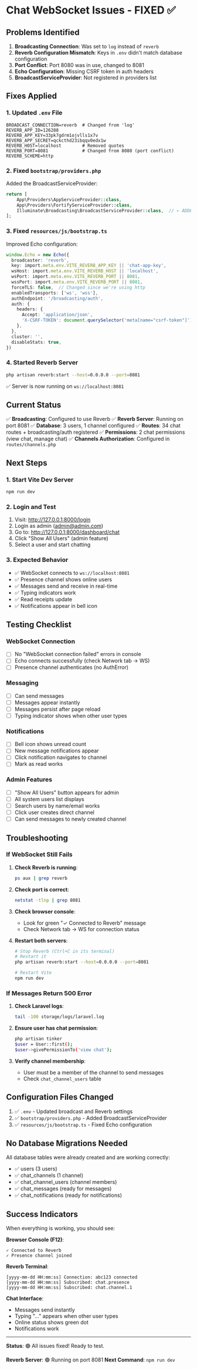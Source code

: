 # Chat WebSocket Issues - FIXED ✅

## Problems Identified

1. **Broadcasting Connection**: Was set to `log` instead of `reverb`
2. **Reverb Configuration Mismatch**: Keys in `.env` didn't match database configuration
3. **Port Conflict**: Port 8080 was in use, changed to 8081
4. **Echo Configuration**: Missing CSRF token in auth headers
5. **BroadcastServiceProvider**: Not registered in providers list

## Fixes Applied

### 1. Updated `.env` File
```env
BROADCAST_CONNECTION=reverb  # Changed from 'log'
REVERB_APP_ID=126288
REVERB_APP_KEY=33pk7gdrm1ojvlls1x7v
REVERB_APP_SECRET=qckcthd23ibqqv0edx1w
REVERB_HOST=localhost        # Removed quotes
REVERB_PORT=8081             # Changed from 8080 (port conflict)
REVERB_SCHEME=http
```

### 2. Fixed `bootstrap/providers.php`
Added the BroadcastServiceProvider:
```php
return [
    App\Providers\AppServiceProvider::class,
    App\Providers\FortifyServiceProvider::class,
    Illuminate\Broadcasting\BroadcastServiceProvider::class,  // ← ADDED
];
```

### 3. Fixed `resources/js/bootstrap.ts`
Improved Echo configuration:
```typescript
window.Echo = new Echo({
  broadcaster: 'reverb',
  key: import.meta.env.VITE_REVERB_APP_KEY || 'chat-app-key',
  wsHost: import.meta.env.VITE_REVERB_HOST || 'localhost',
  wsPort: import.meta.env.VITE_REVERB_PORT || 8081,
  wssPort: import.meta.env.VITE_REVERB_PORT || 8081,
  forceTLS: false,  // Changed since we're using http
  enabledTransports: ['ws', 'wss'],
  authEndpoint: '/broadcasting/auth',
  auth: {
    headers: {
      Accept: 'application/json',
      'X-CSRF-TOKEN': document.querySelector('meta[name="csrf-token"]')?.getAttribute('content') || '',  // ← ADDED
    },
  },
  cluster: '',
  disableStats: true,
})
```

### 4. Started Reverb Server
```bash
php artisan reverb:start --host=0.0.0.0 --port=8081
```
✅ Server is now running on `ws://localhost:8081`

## Current Status

✅ **Broadcasting**: Configured to use Reverb
✅ **Reverb Server**: Running on port 8081
✅ **Database**: 3 users, 1 channel configured
✅ **Routes**: 34 chat routes + broadcasting/auth registered
✅ **Permissions**: 2 chat permissions (view chat, manage chat)
✅ **Channels Authorization**: Configured in `routes/channels.php`

## Next Steps

### 1. Start Vite Dev Server
```powershell
npm run dev
```

### 2. Login and Test
1. Visit: http://127.0.0.1:8000/login
2. Login as admin (admin@admin.com)
3. Go to: http://127.0.0.1:8000/dashboard/chat
4. Click "Show All Users" (admin feature)
5. Select a user and start chatting

### 3. Expected Behavior
- ✅ WebSocket connects to `ws://localhost:8081`
- ✅ Presence channel shows online users
- ✅ Messages send and receive in real-time
- ✅ Typing indicators work
- ✅ Read receipts update
- ✅ Notifications appear in bell icon

## Testing Checklist

### WebSocket Connection
- [ ] No "WebSocket connection failed" errors in console
- [ ] Echo connects successfully (check Network tab → WS)
- [ ] Presence channel authenticates (no AuthError)

### Messaging
- [ ] Can send messages
- [ ] Messages appear instantly
- [ ] Messages persist after page reload
- [ ] Typing indicator shows when other user types

### Notifications
- [ ] Bell icon shows unread count
- [ ] New message notifications appear
- [ ] Click notification navigates to channel
- [ ] Mark as read works

### Admin Features
- [ ] "Show All Users" button appears for admin
- [ ] All system users list displays
- [ ] Search users by name/email works
- [ ] Click user creates direct channel
- [ ] Can send messages to newly created channel

## Troubleshooting

### If WebSocket Still Fails

1. **Check Reverb is running**:
   ```bash
   ps aux | grep reverb
   ```

2. **Check port is correct**:
   ```bash
   netstat -tlnp | grep 8081
   ```

3. **Check browser console**:
   - Look for green "✓ Connected to Reverb" message
   - Check Network tab → WS for connection status

4. **Restart both servers**:
   ```bash
   # Stop Reverb (Ctrl+C in its terminal)
   # Restart it
   php artisan reverb:start --host=0.0.0.0 --port=8081
   
   # Restart Vite
   npm run dev
   ```

### If Messages Return 500 Error

1. **Check Laravel logs**:
   ```bash
   tail -100 storage/logs/laravel.log
   ```

2. **Ensure user has chat permission**:
   ```bash
   php artisan tinker
   $user = User::first();
   $user->givePermissionTo('view chat');
   ```

3. **Verify channel membership**:
   - User must be a member of the channel to send messages
   - Check `chat_channel_users` table

## Configuration Files Changed

1. ✅ `.env` - Updated broadcast and Reverb settings
2. ✅ `bootstrap/providers.php` - Added BroadcastServiceProvider
3. ✅ `resources/js/bootstrap.ts` - Fixed Echo configuration

## No Database Migrations Needed

All database tables were already created and are working correctly:
- ✅ users (3 users)
- ✅ chat_channels (1 channel)
- ✅ chat_channel_users (channel members)
- ✅ chat_messages (ready for messages)
- ✅ chat_notifications (ready for notifications)

## Success Indicators

When everything is working, you should see:

**Browser Console (F12)**:
```
✓ Connected to Reverb
✓ Presence channel joined
```

**Reverb Terminal**:
```
[yyyy-mm-dd HH:mm:ss] Connection: abc123 connected
[yyyy-mm-dd HH:mm:ss] Subscribed: chat.presence
[yyyy-mm-dd HH:mm:ss] Subscribed: chat.channel.1
```

**Chat Interface**:
- Messages send instantly
- Typing "..." appears when other user types
- Online status shows green dot
- Notifications work

---

**Status**: 🟢 All issues fixed! Ready to test.

**Reverb Server**: 🟢 Running on port 8081
**Next Command**: `npm run dev`
